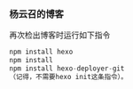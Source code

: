 ### 杨云召的博客

再次检出博客时运行如下指令

```js
npm install hexo
npm install
npm install hexo-deployer-git
（记得，不需要hexo init这条指令）。
```

